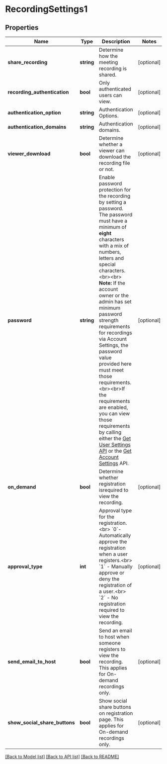 # RecordingSettings1

## Properties
Name | Type | Description | Notes
------------ | ------------- | ------------- | -------------
**share_recording** | **string** | Determine how the meeting recording is shared. | [optional] 
**recording_authentication** | **bool** | Only authenticated users can view. | [optional] 
**authentication_option** | **string** | Authentication Options. | [optional] 
**authentication_domains** | **string** | Authentication domains. | [optional] 
**viewer_download** | **bool** | Determine whether a viewer can download the recording file or not. | [optional] 
**password** | **string** | Enable password protection for the recording by setting a password. The password must have a minimum of **eight** characters with a mix of numbers, letters and special characters.&lt;br&gt;&lt;br&gt; **Note:** If the account owner or the admin has set minimum password strength requirements for recordings via Account Settings, the password value provided here must meet those requirements. &lt;br&gt;&lt;br&gt;If the requirements are enabled, you can view those requirements by calling either the [Get User Settings API](https://marketplace.zoom.us/docs/api-reference/zoom-api/users/usersettings) or the [Get Account Settings](https://marketplace.zoom.us/docs/api-reference/zoom-api/accounts/accountsettings) API. | [optional] 
**on_demand** | **bool** | Determine whether registration  isrequired to view the recording. | [optional] 
**approval_type** | **int** | Approval type for the registration.&lt;br&gt; &#x60;0&#x60;- Automatically approve the registration when a user registers.&lt;br&gt; &#x60;1&#x60; - Manually approve or deny the registration of a user.&lt;br&gt; &#x60;2&#x60; - No registration required to view the recording. | [optional] 
**send_email_to_host** | **bool** | Send an email to host when someone registers to view the recording. This applies for On-demand recordings only. | [optional] 
**show_social_share_buttons** | **bool** | Show social share buttons on registration page. This applies for On-demand recordings only. | [optional] 

[[Back to Model list]](../README.md#documentation-for-models) [[Back to API list]](../README.md#documentation-for-api-endpoints) [[Back to README]](../README.md)


